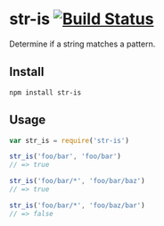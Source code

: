 # str-is [![Build Status](https://travis-ci.org/rymanalu/str-is.svg?branch=master)](https://travis-ci.org/rymanalu/str-is)

Determine if a string matches a pattern.

## Install
```
npm install str-is
```

## Usage
```javascript
var str_is = require('str-is')

str_is('foo/bar', 'foo/bar')
// => true

str_is('foo/bar/*', 'foo/bar/baz')
// => true

str_is('foo/bar/*', 'foo/baz/bar')
// => false
```
